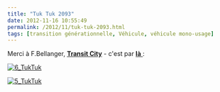 ```yaml
---
title: "Tuk Tuk 2093"
date: 2012-11-16 10:55:49
permalink: /2012/11/tuk-tuk-2093.html
tags: [transition générationnelle, Véhicule, véhicule mono-usage]
---
```


<p>Merci à F.Bellanger, <strong><a href="http://transit-city.blogspot.fr/" target="_blank">Transit City</a></strong> - c'est par <a href="http://www.blueman.ws/concept/total_recall.php" target="_blank"><strong>là</strong> </a>:</p> <p> <a class="asset-img-link" href="https://gabrielplassat.github.io/transportsdufutur/wp-content/uploads/sites/6/old/6a0120a66d2ad4970b017d3dbfc772970c-pi.jpg"><img alt="6_TukTuk" border="0" class="asset  asset-image at-xid-6a0120a66d2ad4970b017d3dbfc772970c image-full" src="/wp-content/uploads/sites/6/old/6a0120a66d2ad4970b017d3dbfc772970c-800wi.jpg" title="6_TukTuk" /></a></p> <p> <a class="asset-img-link" href="https://gabrielplassat.github.io/transportsdufutur/wp-content/uploads/sites/6/old/6a0120a66d2ad4970b017d3dbfc8c5970c-pi.jpg"><img alt="5_TukTuk" border="0" class="asset  asset-image at-xid-6a0120a66d2ad4970b017d3dbfc8c5970c image-full" src="/wp-content/uploads/sites/6/old/6a0120a66d2ad4970b017d3dbfc8c5970c-800wi.jpg" title="5_TukTuk" /></a><br /><br /></p>

